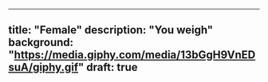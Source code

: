 
---
title: "Female"
description: "You weigh"
background: "https://media.giphy.com/media/13bGgH9VnEDsuA/giphy.gif"
draft: true
---
